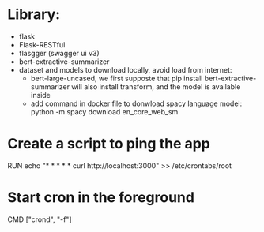 # Library:
- flask
- Flask-RESTful
- flasgger (swagger ui v3)
- bert-extractive-summarizer
- dataset and models to download locally, avoid load from internet:
    * bert-large-uncased, we first supposte that pip install bert-extractive-summarizer will also install transform, and the model is available inside
    * add command in docker file to donwload spacy language model: python -m spacy download en_core_web_sm 

# Create a script to ping the app
RUN echo "* * * * * curl http://localhost:3000" >> /etc/crontabs/root

# Start cron in the foreground
CMD ["crond", "-f"]